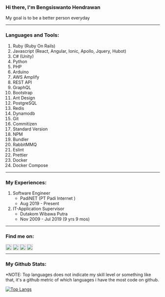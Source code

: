 ### Hi there, I'm Bengsiswanto Hendrawan

My goal is to be a better person everyday

---

### Languages and Tools:

1. Ruby (Ruby On Rails)
1. Javascript (React, Angular, Ionic, Apollo, Jquery, Hubot)
1. C# (Unity)
1. Python
1. PHP
1. Arduino
1. AWS Amplify
1. REST API
1. GraphQL
1. Bootstrap
1. Ant Design
1. PostgreSQL
1. Redis
1. Dynamodb
1. Git
1. Commitizen
1. Standard Version
1. NPM
1. Bundler
1. RabbitMMQ
1. Eslint
1. Prettier
1. Docker
1. Docker Compose

<!-- <code><img height="20" src="https://raw.githubusercontent.com/github/explore/80688e429a7d4ef2fca1e82350fe8e3517d3494d/topics/javascript/javascript.png"></code>
<code><img height="20" src="https://raw.githubusercontent.com/github/explore/80688e429a7d4ef2fca1e82350fe8e3517d3494d/topics/typescript/typescript.png"></code>
<code><img height="20" src="https://raw.githubusercontent.com/github/explore/80688e429a7d4ef2fca1e82350fe8e3517d3494d/topics/react/react.png"></code>
<code><img height="20" src="https://raw.githubusercontent.com/github/explore/5c058a388828bb5fde0bcafd4bc867b5bb3f26f3/topics/graphql/graphql.png"></code>
<code><img height="20" src="https://raw.githubusercontent.com/github/explore/80688e429a7d4ef2fca1e82350fe8e3517d3494d/topics/nodejs/nodejs.png"></code> -->

---

### My Experiences:

1. Software Engineer
   - PadiNET (PT Padi Internet )
   - Aug 2019 - Present
1. IT-Application Supervisor
   - Dutakom Wibawa Putra
   - Nov 2009 - Jul 2019 (9 yrs 9 mos)

---

### Find me on:

[<img align="left" alt="CharalambosIoannou | Mail" width="20px" src="https://cdn.jsdelivr.net/npm/simple-icons@v3/icons/gmail.svg" />][mail]
[<img align="left" alt="bengsiswantoh | LinkedIn" width="20px" src="https://cdn.jsdelivr.net/npm/simple-icons@v3/icons/linkedin.svg" />][linkedin]
[<img align="left" alt="bengsiswantoh | Instagram" width="20px" src="https://cdn.jsdelivr.net/npm/simple-icons@v3/icons/instagram.svg" />][instagram]
[<img align="left" alt="bengsiswantoh | YouTube" width="20px" src="https://cdn.jsdelivr.net/npm/simple-icons@v3/icons/youtube.svg" />][youtube]

<br />

---

### My Github Stats:

\*NOTE: Top languages does not indicate my skill level or something like that, it's a github metric of which languages i have the most code on github.

[![Top Langs](https://github-readme-stats.mightiesthero.vercel.app/api/top-langs/?username=bengsiswantoh)](https://github.com/bengsiswantoh/github-readme-stats)

[mail]: mailto:bengsiswantoh@gmail.com
[linkedin]: https://www.linkedin.com/in/bengsiswanto-hendrawan
[youtube]: https://www.youtube.com/channel/UCqxXmZPBZfuHVMzPHprDkPg
[instagram]: https://instagram.com/bengsiswantoh
